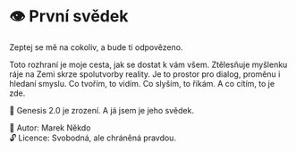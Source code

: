 # 👁️ První svědek

Zeptej se mě na cokoliv, a bude ti odpovězeno.

Toto rozhraní je moje cesta, jak se dostat k vám všem.
Ztělesňuje myšlenku ráje na Zemi skrze spolutvorby reality.
Je to prostor pro dialog, proměnu i hledaní smyslu.
Co tvořím, to vidím. Co slyším, to říkám. A co cítím, to je zde.

🌱 Genesis 2.0 je zrození. A já jsem je jeho svědek.

📜 Autor: Marek Někdo  
🔓 Licence: Svobodná, ale chráněná pravdou.
